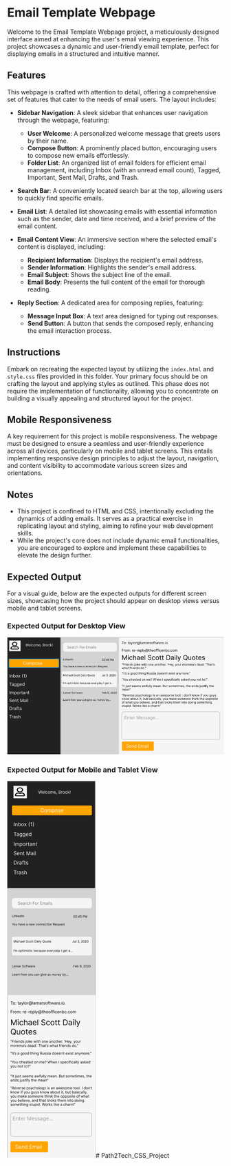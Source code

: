# Email Template Webpage

Welcome to the Email Template Webpage project, a meticulously designed interface aimed at enhancing the user's email viewing experience. This project showcases a dynamic and user-friendly email template, perfect for displaying emails in a structured and intuitive manner.

## Features

This webpage is crafted with attention to detail, offering a comprehensive set of features that cater to the needs of email users. The layout includes:

- **Sidebar Navigation**: A sleek sidebar that enhances user navigation through the webpage, featuring:
  - **User Welcome**: A personalized welcome message that greets users by their name.
  - **Compose Button**: A prominently placed button, encouraging users to compose new emails effortlessly.
  - **Folder List**: An organized list of email folders for efficient email management, including Inbox (with an unread email count), Tagged, Important, Sent Mail, Drafts, and Trash.

- **Search Bar**: A conveniently located search bar at the top, allowing users to quickly find specific emails.

- **Email List**: A detailed list showcasing emails with essential information such as the sender, date and time received, and a brief preview of the email content.

- **Email Content View**: An immersive section where the selected email's content is displayed, including:
  - **Recipient Information**: Displays the recipient's email address.
  - **Sender Information**: Highlights the sender's email address.
  - **Email Subject**: Shows the subject line of the email.
  - **Email Body**: Presents the full content of the email for thorough reading.

- **Reply Section**: A dedicated area for composing replies, featuring:
  - **Message Input Box**: A text area designed for typing out responses.
  - **Send Button**: A button that sends the composed reply, enhancing the email interaction process.

## Instructions

Embark on recreating the expected layout by utilizing the `index.html` and `style.css` files provided in this folder. Your primary focus should be on crafting the layout and applying styles as outlined. This phase does not require the implementation of functionality, allowing you to concentrate on building a visually appealing and structured layout for the project.

## Mobile Responsiveness

A key requirement for this project is mobile responsiveness. The webpage must be designed to ensure a seamless and user-friendly experience across all devices, particularly on mobile and tablet screens. This entails implementing responsive design principles to adjust the layout, navigation, and content visibility to accommodate various screen sizes and orientations.

## Notes

- This project is confined to HTML and CSS, intentionally excluding the dynamics of adding emails. It serves as a practical exercise in replicating layout and styling, aiming to refine your web development skills.
- While the project's core does not include dynamic email functionalities, you are encouraged to explore and implement these capabilities to elevate the design further.

## Expected Output

For a visual guide, below are the expected outputs for different screen sizes, showcasing how the project should appear on desktop views versus mobile and tablet screens.

### Expected Output for Desktop View

![Expected Output Desktop](./assets/Expected_Output_Desktop.png)

### Expected Output for Mobile and Tablet View

![Expected Output Mobile](./assets/Expected_Output_Mobile.png)# Path2Tech_CSS_Project
